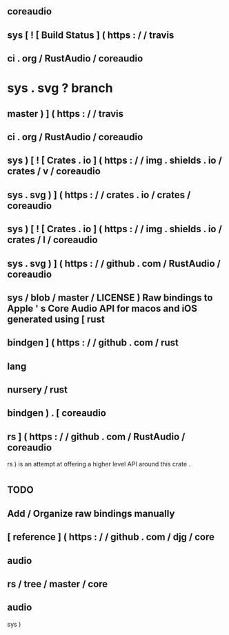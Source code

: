 #
coreaudio
-
sys
[
!
[
Build
Status
]
(
https
:
/
/
travis
-
ci
.
org
/
RustAudio
/
coreaudio
-
sys
.
svg
?
branch
=
master
)
]
(
https
:
/
/
travis
-
ci
.
org
/
RustAudio
/
coreaudio
-
sys
)
[
!
[
Crates
.
io
]
(
https
:
/
/
img
.
shields
.
io
/
crates
/
v
/
coreaudio
-
sys
.
svg
)
]
(
https
:
/
/
crates
.
io
/
crates
/
coreaudio
-
sys
)
[
!
[
Crates
.
io
]
(
https
:
/
/
img
.
shields
.
io
/
crates
/
l
/
coreaudio
-
sys
.
svg
)
]
(
https
:
/
/
github
.
com
/
RustAudio
/
coreaudio
-
sys
/
blob
/
master
/
LICENSE
)
Raw
bindings
to
Apple
'
s
Core
Audio
API
for
macos
and
iOS
generated
using
[
rust
-
bindgen
]
(
https
:
/
/
github
.
com
/
rust
-
lang
-
nursery
/
rust
-
bindgen
)
.
[
coreaudio
-
rs
]
(
https
:
/
/
github
.
com
/
RustAudio
/
coreaudio
-
rs
)
is
an
attempt
at
offering
a
higher
level
API
around
this
crate
.
#
#
TODO
-
Add
/
Organize
raw
bindings
manually
-
[
reference
]
(
https
:
/
/
github
.
com
/
djg
/
core
-
audio
-
rs
/
tree
/
master
/
core
-
audio
-
sys
)
